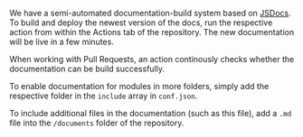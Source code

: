 We have a semi-automated documentation-build system based on [JSDocs](https://jsdoc.app/index.html). To build and deploy the newest version of the docs, run the respective action from within the Actions tab of the repository. The new documentation will be live in a few minutes.

When working with Pull Requests, an action continously checks whether the documentation can be build successfully.

To enable documentation for modules in more folders, simply add the respective folder in the `include` array in `conf.json`.

To include additional files in the documentation (such as this file), add a `.md` file into the `/documents` folder of the repository.